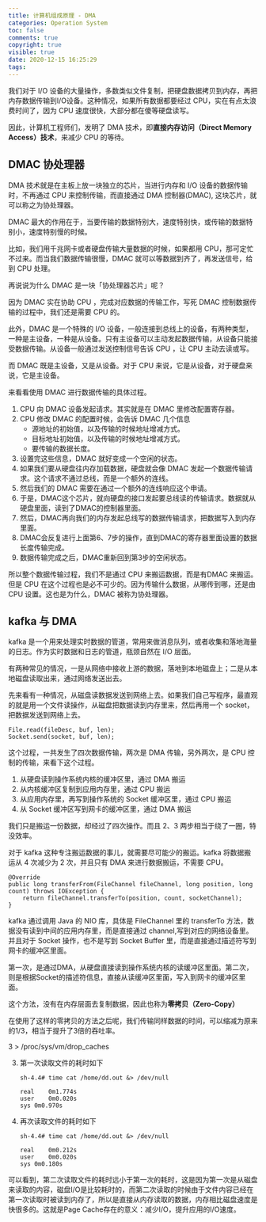 ```yaml
---
title: 计算机组成原理 - DMA
categories: Operation System
toc: false
comments: true
copyright: true
visible: true
date: 2020-12-15 16:25:29
tags:
---
```


我们对于 I/O 设备的大量操作，多数类似文件复制，把硬盘数据拷贝到内存，再把内存数据传输到I/O设备。这种情况，如果所有数据都要经过 CPU，实在有点太浪费时间了，因为 CPU 速度很快，大部分都在傻等硬盘读写。

因此，计算机工程师们，发明了 DMA 技术，即**直接内存访问（Direct Memory Access）技术**，来减少 CPU 的等待。 

<!--more-->

## DMAC 协处理器

DMA 技术就是在主板上放一块独立的芯片，当进行内存和 I/O 设备的数据传输时，不再通过 CPU 来控制传输，而直接通过 DMA 控制器(DMAC),  这块芯片，就可以称之为协处理器。

DMAC 最大的作用在于，当要传输的数据特别大，速度特别快，或传输的数据特别小，速度特别慢的时候。

比如，我们用千兆网卡或者硬盘传输大量数据的时候，如果都用 CPU，那可定忙不过来。而当我们数据传输很慢，DMAC 就可以等数据到齐了，再发送信号，给到 CPU 处理。

再说说为什么 DMAC 是一块「协处理器芯片」呢？

因为 DMAC 实在协助 CPU ，完成对应数据的传输工作，写死 DMAC 控制数据传输的过程中，我们还是需要 CPU 的。

此外，DMAC 是一个特殊的 I/O 设备，一般连接到总线上的设备，有两种类型，一种是主设备，一种是从设备。只有主设备可以主动发起数据传输，从设备只能接受数据传输。从设备一般通过发送控制信号告诉 CPU ，让 CPU 主动去读或写。

而 DMAC 既是主设备，又是从设备。对于 CPU 来说，它是从设备，对于硬盘来说，它是主设备。

来看看使用 DMAC 进行数据传输的具体过程。

1. CPU 向 DMAC 设备发起请求。其实就是在 DMAC 里修改配置寄存器。
2. CPU 修改 DMAC 的配置时候，会告诉 DMAC 几个信息
    - 源地址的初始值，以及传输的时候地址增减方式。
    - 目标地址初始值，以及传输的时候地址增减方式。
    - 要传输的数据长度。
3. 设置完这些信息，DMAC 就好变成一个空闲的状态。
4. 如果我们要从硬盘往内存加载数据，硬盘就会像 DMAC 发起一个数据传输请求。这个请求不通过总线，而是一个额外的连线。
5. 然后我们的 DMAC 需要在通过一个额外的连线响应这个申请。
6. 于是，DMAC这个芯片，就向硬盘的接口发起要总线读的传输请求。数据就从硬盘里面，读到了DMAC的控制器里面。
7. 然后，DMAC再向我们的内存发起总线写的数据传输请求，把数据写入到内存里面。
8. DMAC会反复进行上面第6、7步的操作，直到DMAC的寄存器里面设置的数据长度传输完成。
9. 数据传输完成之后，DMAC重新回到第3步的空闲状态。

所以整个数据传输过程，我们不是通过 CPU 来搬运数据，而是有DMAC 来搬运。但是 CPU 在这个过程也是必不可少的。因为传输什么数据，从哪传到哪，还是由 CPU 设置。这也是为什么，DMAC 被称为协处理器。

## kafka 与 DMA

kafka 是一个用来处理实时数据的管道，常用来做消息队列，或者收集和落地海量的日志。作为实时数据和日志的管道，瓶颈自然在 I/O 层面。

有两种常见的情况，一是从网络中接收上游的数据，落地到本地磁盘上；二是从本地磁盘读取出来，通过网络发送出去。

先来看有一种情况，从磁盘读数据发送到网络上去。如果我们自己写程序，最直观的就是用一个文件读操作，从磁盘把数据读到内存里来，然后再用一个 socket，把数据发送到网络上去。

```
File.read(fileDesc, buf, len);
Socket.send(socket, buf, len);
```

这个过程，一共发生了四次数据传输，两次是 DMA 传输，另外两次，是 CPU 控制的传输，来看下这个过程。

1. 从硬盘读到操作系统内核的缓冲区里，通过 DMA 搬运
2. 从内核缓冲区复制到应用内存里，通过 CPU 搬运
3. 从应用内存里，再写到操作系统的 Socket 缓冲区里，通过 CPU 搬运
4. 从 Socket 缓冲区写到网卡的缓冲区里，通过 DMA 搬运

我们只是搬运一份数据，却经过了四次操作。而且 2、3 两步相当于绕了一圈，特没效率。

对于 kafka 这种专注搬运数据的事儿，就需要尽可能少的搬运。kafka 将数据搬运从 4 次减少为 2 次，并且只有 DMA 来进行数据搬运，不需要 CPU。

```
@Override
public long transferFrom(FileChannel fileChannel, long position, long count) throws IOException {
    return fileChannel.transferTo(position, count, socketChannel);
}
```

kafka 通过调用 Java 的 NIO 库，具体是 FileChannel 里的 transferTo 方法，数据没有读到中间的应用内存里，而是直接通过 channel,写到对应的网络设备里。并且对于 Socket 操作，也不是写到 Socket Buffer 里，而是直接通过描述符写到网卡的缓冲区里面。

第一次，是通过DMA，从硬盘直接读到操作系统内核的读缓冲区里面。第二次，则是根据Socket的描述符信息，直接从读缓冲区里面，写入到网卡的缓冲区里面。

这个方法，没有在内存层面去复制数据，因此也称为**零拷贝（Zero-Copy）**

在使用了这样的零拷贝的方法之后呢，我们传输同样数据的时间，可以缩减为原来的1/3，相当于提升了3倍的吞吐率。




 3 > /proc/sys/vm/drop_caches

3. 第一次读取文件的耗时如下

    ```
    sh-4.4# time cat /home/dd.out &> /dev/null

    real	0m1.774s
    user	0m0.020s
    sys	0m0.970s
    ```

4. 再次读取文件的耗时如下

    ```
    sh-4.4# time cat /home/dd.out &> /dev/null

    real	0m0.212s
    user	0m0.020s
    sys	0m0.180s
    ```

可以看到，第二次读取文件的耗时远小于第一次的耗时，这是因为第一次是从磁盘来读取的内容，磁盘I/O是比较耗时的，而第二次读取的时候由于文件内容已经在第一次读取时被读到内存了，所以是直接从内存读取的数据，内存相比磁盘速度是快很多的。这就是Page Cache存在的意义：减少I/O，提升应用的I/O速度。



